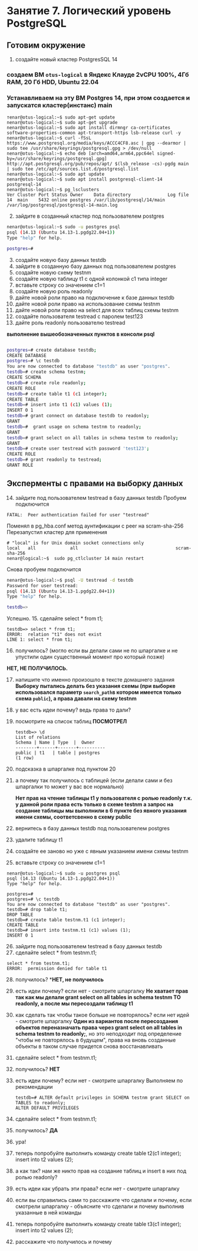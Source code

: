# Занятие 7. Логический уровень PostgreSQL 
## Готовим окружение

1. создайте новый кластер PostgresSQL 14
### создаем ВМ `otus-logical` в Яндекс Клауде 2vCPU 100%, 4Гб RAM, 20 Гб HDD, Ubuntu 22.04

### Устанавливаем на эту ВМ Postgres 14, при этом создается и запускатся кластер(инстанс) main
```
тenar@otus-logical:~$ sudo apt-get update
nenar@otus-logical:~$ sudo apt-get upgrade
nenar@otus-logical:~$ sudo apt install dirmngr ca-certificates software-properties-common apt-transport-https lsb-release curl -y
nenar@otus-logical:~$ curl -fSsL https://www.postgresql.org/media/keys/ACCC4CF8.asc | gpg --dearmor | sudo tee /usr/share/keyrings/postgresql.gpg > /dev/null
nenar@otus-logical:~$ echo deb [arch=amd64,arm64,ppc64el signed-by=/usr/share/keyrings/postgresql.gpg] http://apt.postgresql.org/pub/repos/apt/ $(lsb_release -cs)-pgdg main | sudo tee /etc/apt/sources.list.d/postgresql.list
nenar@otus-logical:~$ sudo apt update
nenar@otus-logical:~$ sudo apt install postgresql-client-14 postgresql-14
nenar@otus-logical:~$ pg_lsclusters
Ver Cluster Port Status Owner    Data directory              Log file
14  main    5432 online postgres /var/lib/postgresql/14/main /var/log/postgresql/postgresql-14-main.log
```

2. зайдите в созданный кластер под пользователем postgres
   
``` bash
nenar@otus-logical:~$ sudo -u postgres psql
psql (14.13 (Ubuntu 14.13-1.pgdg22.04+1))
Type "help" for help.

postgres=#

```
3. создайте новую базу данных testdb
4. зайдите в созданную базу данных под пользователем postgres
5. создайте новую схему testnm
6. создайте новую таблицу t1 с одной колонкой c1 типа integer
7. вставьте строку со значением c1=1
8. создайте новую роль readonly
9. дайте новой роли право на подключение к базе данных testdb
10. дайте новой роли право на использование схемы testnm
11. дайте новой роли право на select для всех таблиц схемы testnm
12. создайте пользователя testread с паролем test123
13. дайте роль readonly пользователю testread
    
**выполнение вышеобозначенных пунктов в консоли psql**
``` bash

postgres=# create database testdb;
CREATE DATABASE
postgres=# \c testdb
You are now connected to database "testdb" as user "postgres".
testdb=# create schema testnm;
CREATE SCHEMA
testdb=# create role readonly;
CREATE ROLE
testdb=# create table t1 (c1 integer);
CREATE TABLE
testdb=# insert into t1 (c1) values (1);
INSERT 0 1
testdb=# grant connect on database testdb to readonly;
GRANT
testdb=#  grant usage on schema testnm to readonly;
GRANT
testdb=# grant select on all tables in schema testnm to readonly;
GRANT
testdb=# create user testread with password 'test123';
CREATE ROLE
testdb=# grant readonly to testread;
GRANT ROLE

```

## Эксперменты с правами на выборку данных

14. зайдите под пользователем testread в базу данных testdb
Пробуем подключится
```
FATAL:  Peer authentication failed for user "testread"
```
Поменял в pg_hba.conf метод аунтификации с peer на scram-sha-256
Перезапустил кластер для применения
```
# "local" is for Unix domain socket connections only
local   all             all                                     scram-sha-256
nenar@logical:~$  sudo pg_ctlcluster 14 main restart
```
Снова пробуем подключится
``` bash
nenar@otus-logical:~$ psql -U testread -d testdb
Password for user testread:
psql (14.13 (Ubuntu 14.13-1.pgdg22.04+1))
Type "help" for help.

testdb=>
```
Успешно.
15. сделайте select * from t1;
```
testdb=> select * from t1;
ERROR:  relation "t1" does not exist
LINE 1: select * from t1;
```
16. получилось? (могло если вы делали сами не по шпаргалке и не упустили один существенный момент про который позже)

  **НЕТ, НЕ ПОЛУЧИЛОСЬ.**

17. напишите что именно произошло в тексте домашнего задания
    **Выборку пытались делать без указания схемы (при выборке использовался параметр `search_path`в котором имеется только схема `public`), а права давали на схему testnm**
19. у вас есть идеи почему? ведь права то дали?
20. посмотрите на список таблиц
    **ПОСМОТРЕЛ**
       ```
       testdb=> \d
       List of relations
       Schema | Name | Type  |  Owner
      --------+------+-------+----------
       public | t1   | table | postgres
      (1 row)
       ```
22. подсказка в шпаргалке под пунктом 20
23. а почему так получилось с таблицей (если делали сами и без шпаргалки то может у вас все нормально)

     **Нет прав на чтение таблицы t1 у пользователя с ролью readonly т.к. у данной роли права есть только в схеме testnm а запрос на создание таблицы мы выполнили в 6 пункте
    без явного указания имени схемы, соответсвенно в схему public**

    
24. вернитесь в базу данных testdb под пользователем postgres
25. удалите таблицу t1
26. создайте ее заново но уже с явным указанием имени схемы testnm
27. вставьте строку со значением c1=1
```
nenar@otus-logical:~$ sudo -u postgres psql
psql (14.13 (Ubuntu 14.13-1.pgdg22.04+1))
Type "help" for help.

postgres=#
postgres=# \c testdb
You are now connected to database "testdb" as user "postgres".
testdb=# drop table t1;
DROP TABLE
testdb=# create table testnm.t1 (c1 integer);
CREATE TABLE
testdb=# insert into testnm.t1 (c1) values (1);
INSERT 0 1
```

26. зайдите под пользователем testread в базу данных testdb
27. сделайте select * from testnm.t1;

```
select * from testnm.t1;
ERROR:  permission denied for table t1
```

28. получилось?
    ***НЕТ, не получилось**
 
29. есть идеи почему? если нет - смотрите шпаргалку
    **Не хватает прав так как мы делали grant select on all tables in schema testnm TO readonly, а после мы пересоздали таблицу t1**
30. как сделать так чтобы такое больше не повторялось? если нет идей - смотрите шпаргалку
    **Один из вариантов после пересоздания объектов переназначать права через grant select on all tables in schema testnm to readonly;**, но это неподходит
    под определение "чтобы не повторялось в будущем", права на вновь созданные объекты в таком случае придется снова восстанавливать
31. сделайте select * from testnm.t1;
32. получилось?
    **НЕТ**
33. есть идеи почему? если нет - смотрите шпаргалку
    Выполняем по рекомендации
    ```
    testdb=# ALTER default privileges in SCHEMA testnm grant SELECT on TABLES to readonly;
    ALTER DEFAULT PRIVILEGES
    ```
35. сделайте select * from testnm.t1;
45. получилось?
    **ДА**
47. ура!
48. теперь попробуйте выполнить команду create table t2(c1 integer); insert into t2 values (2);
49. а как так? нам же никто прав на создание таблиц и insert в них под ролью readonly?
50. есть идеи как убрать эти права? если нет - смотрите шпаргалку
51. если вы справились сами то расскажите что сделали и почему, если смотрели шпаргалку - объясните что сделали и почему выполнив указанные в ней команды
52. теперь попробуйте выполнить команду create table t3(c1 integer); insert into t2 values (2);
53. расскажите что получилось и почему

